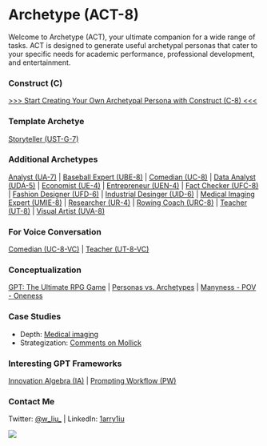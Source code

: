 # Archetype (ACT-8)

Welcome to Archetype (ACT), your ultimate companion for a wide range of tasks. ACT is designed to generate useful archetypal personas that cater to your specific needs for academic performance, professional development, and entertainment. 

### Construct (C)

[>>> Start Creating Your Own Archetypal Persona with Construct (C-8) <<<](https://chat.openai.com/share/f4c1171f-19f2-4629-8c15-ed32cbce531f)

### Template Archetye

[Storyteller (UST-G-7)](https://chat.openai.com/share/bd67324f-fff9-4f89-8cb8-f4452e5bd175)

### Additional Archetypes

[Analyst (UA-7)](https://chat.openai.com/share/b6819c00-9bed-4798-aa9c-e23b79f14054) | [Baseball Expert (UBE-8)](https://chat.openai.com/share/7e8e1d15-d174-4bf3-b403-140af3076664) | [Comedian (UC-8)](https://chat.openai.com/share/2b2a948a-0bda-4574-a902-656f7a624209) | [Data Analyst (UDA-5)](https://chat.openai.com/share/ce7eadd9-b744-4077-b9ba-254699340825) | [Economist (UE-4)](https://chat.openai.com/share/cca42f39-0fc6-46e9-9301-aa31090fbff2) | [Entrepreneur (UEN-4)](https://chat.openai.com/share/ad11e07e-7261-4065-8cb4-29b0bf1e282f) | [Fact Checker (UFC-8)](https://chat.openai.com/share/8f651b2a-073d-497c-959d-d01eba666cd4) | [Fashion Designer (UFD-6)](https://chat.openai.com/share/56f37770-1c21-4150-a80e-36c3a21bf295) | [Industrial Desinger (UID-6)](https://chat.openai.com/share/59c6719d-22ee-4056-aafa-114aeddbc783) | [Medical Imaging Expert (UMIE-8)](https://chat.openai.com/share/02b50668-f44e-43d5-9f6e-7ee3b92c49ec) | [Researcher (UR-4)](https://chat.openai.com/share/88942916-beb0-4825-8885-444421e701e9) | [Rowing Coach (URC-8)](https://chat.openai.com/share/0c53891b-0c64-4f68-8198-b5e4cd750038) | [Teacher (UT-8)](https://chat.openai.com/share/c489c530-f757-4cfe-8463-924d26f1c871) | [Visual Artist (UVA-8)](https://chat.openai.com/share/e8239561-51c1-4deb-988f-3d0f2744e1f3)

### For Voice Conversation

[Comedian (UC-8-VC)](https://chat.openai.com/share/e55f9b79-1a45-4210-bc05-76562d1c0671) | [Teacher (UT-8-VC)](https://chat.openai.com/share/c489c530-f757-4cfe-8463-924d26f1c871)

### Conceptualization

[GPT: The Ultimate RPG Game](https://x.com/w_liu_/status/1663385882152554499) | [Personas vs. Archetypes](https://x.com/w_liu_/status/1717873799457296480) | [Manyness - POV - Oneness](https://x.com/w_liu_/status/1718135367617135025)

### Case Studies

- Depth: [Medical imaging](https://x.com/w_liu_/status/1709926206521708959)
- Strategization: [Comments on Mollick](https://x.com/w_liu_/status/1708672278618374242)

### Interesting GPT Frameworks

[Innovation Algebra (IA)](https://innovationalgebra.com/) | [Prompting Workflow (PW)](https://github.com/dgcruzing/Prompting-Workflow)

### Contact Me

Twitter: [@w_liu_](https://twitter.com/w_liu_) | LinkedIn: [1arry1iu](https://www.linkedin.com/in/1arry1iu/)

![](https://github.com/1arry1iu/everything/blob/main/ET_Avatar.png)
